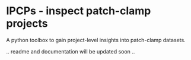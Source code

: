 # IPCPs - inspect patch-clamp projects

A python toolbox to gain project-level insights into patch-clamp datasets.

.. readme and documentation will be updated soon ..
